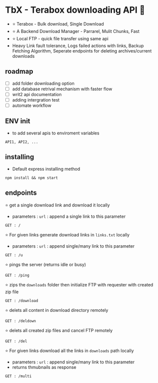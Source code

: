 # TbX - Terabox downloading API 🔫

- ⭐ Terabox - Bulk download, Single Download
- ⭐ A Backend Download Manager - Parrarel, Mulit Chunks, Fast
- ⭐ Local FTP - quick file transfer using same api
- Heavy Link fault tolerance, Logs failed actions with links, Backup Fetching Algorithm, Seperate endpoints for deleting archives/current downloads
## roadmap

- [ ] add folder downloading option
- [ ] add database retrival mechanism with faster flow
- [ ] writ2 api documentation
- [ ] adding intergration test
- [ ] automate workflow
      
## ENV init

- to add several apis to enviroment variables 
```
API1, API2, ...
```
## installing

- Default express installing method
```
npm install && npm start
```
## endpoints
⭐ get a single download link and download it locally
- parameters : `url` : append a single link to this parameter
```
GET : /
```


⭐ For given links generate download links in `links.txt` locally
- parameters : `url` : append single/many link to this parameter
```
GET : /u
```


⭐ pings the server (returns idle or busy)
```
GET : /ping
```


⭐ zips the `downloads` folder then initialize FTP with requester with created zip file
```
GET : /download
```


⭐ delets all content in download directory remotely
```
GET : /deldown
```


⭐ delets all created zip files and cancel FTP remotely
```
GET : /del
```


⭐ For given links download all the links in `downloads` path locally
- parameters : `url` : append single/many link to this parameter
- returns thmubnails as response
```
GET : /multi
```

